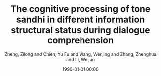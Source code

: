 ---
layout: post
title: The cognitive processing of tone sandhi in different information structural status during dialogue comprehension

date: 1996-01-01 00:00
author: Zheng, Zilong and Chien, Yu Fu and Wang, Wenjing and Zhang, Zhenghua and Li, Weijun
tags: ["tone sandhi","background","event-related potentials","focus","wh-question–answer pair"]
journal: Language Cognition and Neuroscience

link: https://doi.org/10.1080/23273798.2022.2030482

year: 2022
---
